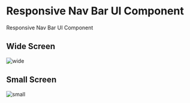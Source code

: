 # Responsive Nav Bar UI Component
Responsive Nav Bar UI Component

## Wide Screen
![wide](https://github.com/dream-ellie/responsive-nav-bar/blob/master/demo/wide.png)

## Small Screen
![small](https://github.com/dream-ellie/responsive-nav-bar/blob/master/demo/small.png)
